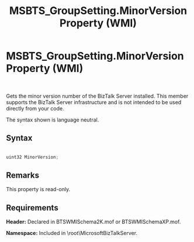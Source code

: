 ﻿---
title: MSBTS_GroupSetting.MinorVersion Property (WMI)
TOCTitle: MSBTS_GroupSetting.MinorVersion Property (WMI)
ms:assetid: 6d4b4bc7-2c2a-4f89-aa49-6c765536283d
ms:mtpsurl: https://msdn.microsoft.com/en-us/library/Aa560692(v=BTS.80)
ms:contentKeyID: 51528778
ms.date: 08/30/2017
mtps_version: v=BTS.80
---

# MSBTS\_GroupSetting.MinorVersion Property (WMI)

 

Gets the minor version number of the BizTalk Server installed. This member supports the BizTalk Server infrastructure and is not intended to be used directly from your code.

The syntax shown is language neutral.

## Syntax

```C#
  
uint32 MinorVersion;  
```

## Remarks

This property is read-only.

## Requirements

**Header:** Declared in BTSWMISchema2K.mof or BTSWMISchemaXP.mof.

**Namespace:** Included in \\root\\MicrosoftBizTalkServer.

